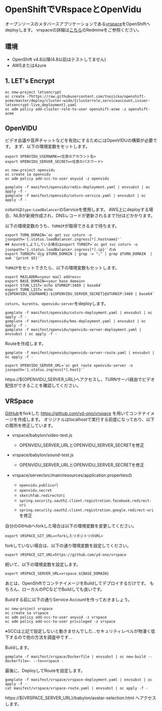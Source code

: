 # OpenShiftでVRspaceとOpenVidu 

オープンソースのメタバースアプリケーションである[vrspace](https://www.vrspace.org/)をOpenShiftへdeployします。
vrspaceの詳細は[こちら](https://redmine.vrspace.org/projects/vrspace-org/wiki)のRedmineをご参照ください。

## 環境
- OpenShift v4.8以降(4.8以前はテストしてません)
- AWSまたはAzure

## 1. LET's Encrypt

```
oc new-project letsencrypt
oc create -fhttps://raw.githubusercontent.com/tnozicka/openshift-acme/master/deploy/cluster-wide/{clusterrole,serviceaccount,issuer-letsencrypt-live,deployment}.yaml
oc adm policy add-cluster-role-to-user openshift-acme -z openshift-acme
```

## OpenVIDU
ビデオ会議や音声チャットなどを有効にするためにはOpenVIDUの構築が必要です。
まず、以下の環境変数をセットします。

```
export OPENVIDU_USERNAME=<任意のアカウント名>
export OPENVIDU_SERVER_SECRET=<任意のパスワード>
```

```
oc new-project openvidu
oc create sa openvidu
oc adm policy add-scc-to-user anyuid -z openvidu 
```

```
gomplate -f manifest/openvidu/redis-deployment.yaml | envsubst | oc apply -f -
gomplate -f manifest/openvidu/coturn-service.yaml | envsubst | oc apply -f -
```

coturnは`type:LoadBalancer`のServiceを使用します。
AWS上にdeployする場合、NLBが新規作成され、DNSレコードが更新されるまで1分ほどかかります。

以下の環境変数のうち、`TURNIP`が取得できるまで待ちます。

```
export TURN_DOMAIN=`oc get svc coturn -o jsonpath='{.status.loadBalancer.ingress[*].hostname}'`
## Azureをしようしている場合はexport TURNIP=`oc get svc coturn -o jsonpath='{.status.loadBalancer.ingress[*].ip}'`のみ
export TURNIP=`dig $TURN_DOMAIN | grep -v ";" | grep $TURN_DOMAIN  | awk '{print $5}'`
```

`TURNIP`をセットできたら、以下の環境変数もセットします。

```
export MAILADDR=<your mail address>
export BASE_DOMAIN=<your base domain>
export STUN_LIST=`echo $TURNIP:3489 | base64`
export TURN_LIST=`echo ${OPENVIDU_USERNAME}:${OPENVIDU_SERVER_SECRET}@$TURNIP:3489 | base64`
```

`coturn`、`kurento`、`openvidu-server`をdeployします。

```
gomplate -f manifest/openvidu/coturn-deployment.yaml | envsubst | oc apply -f -
gomplate -f manifest/openvidu/kms-deployment.yaml | envsubst | oc apply -f -
gomplate -f manifest/openvidu/openvidu-server-deployment.yaml | envsubst | oc apply -f -
```

Routeを作成します。

```
gomplate -f manifest/openvidu/openvidu-server-route.yaml | envsubst | oc apply -f -
```


```
export OPENVIDU_SERVER_URL=`oc get route openvidu-server -o jsonpath='{.status.ingress[*].host}'`
```

https://${OPENVIDU_SERVER_URL}へアクセスし、TURNサーバ経由でビデオ配信ができることを確認してください。


## VRSpace

[GitHub](https://github.com/jalmasi/vrspace)をforkした https://github.com/yd-ono/vrspace を用いてコンテナイメージを作成します。
オリジナルはlocalhostで実行する前提になっており、以下の箇所を修正しています。

- vrspace/babylon/video-test.js
  - OPENVIDU_SERVER_URLとOPENVIDU_SERVER_SECRETを修正

- vrspace/babylon/sound-test.js
  - OPENVIDU_SERVER_URLとOPENVIDU_SERVER_SECRETを修正

- vrspace/server/src/main/resources/application.propertiesの
  - `openvidu.publicurl`
  - `openvidu.secret`
  - `sketchfab.redirectUri`
  - `spring.security.oauth2.client.registration.facebook.redirect-uri`
  - `spring.security.oauth2.client.registration.google.redirect-uri`を修正

自分のGitHubへforkした場合は以下の環境変数を変更してください。
```
export VRSPACE_GIT_URL=<forkしたリポジトリのURL>
```

forkしていない場合は、以下の通り環境変数を設定してください。

```
export VRSPACE_GIT_URL=https://github.com/yd-ono/vrspace
```

続いて、以下の環境変数を設定します。

```
export VRSPACE_SERVER_URL=vrspace.${BASE_DOMAIN}
```

あとは、OpenShiftでコンテナイメージをBuildしてデプロイするだけです。
もちろん、ローカルのPCなどでBuildしても良いです。

Buildする前に以下の通りService Accountを作っておきましょう。
```
oc new-project vrspace
oc create sa vrspace
oc adm policy add-scc-to-user anyuid -z vrspace
oc adm policy add-scc-to-user privileged -z vrspace
```

※SCCは上記で設定しないと動きませんでした…セキュリティレベルが物凄く低下するので他の方法を調査中です…

Buildします。
```
gomplate -f manifest/vrspace/Dockerfile | envsubst | oc new-build --dockerfile=- --to=vrspace -
```

最後に、DeployしてRouteを設定します。
```
gomplate -f manifest/vrspace/vrspace-deployment.yaml | envsubst | oc apply -f -
cat manifest/vrspace/vrspace-route.yaml | envsubst | oc apply -f -
```

https://${VRSPACE_SERVER_URL}/babylon/avatar-selection.html へアクセスします。
